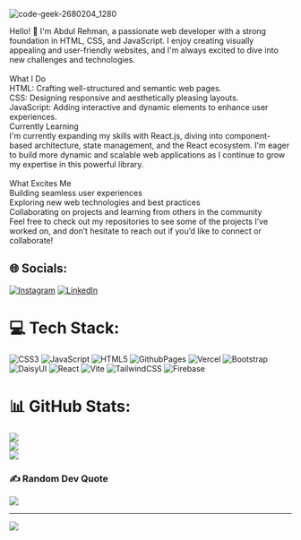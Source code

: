 

![code-geek-2680204_1280](https://github.com/user-attachments/assets/f7a6dea0-4d86-4eb6-bb26-4393ed390cdf)



Hello! 👋 I'm Abdul Rehman, a passionate web developer with a strong foundation in HTML, CSS, and JavaScript. I enjoy creating visually appealing and user-friendly websites, and I'm always excited to dive into new challenges and technologies.<br><br>What I Do<br>HTML: Crafting well-structured and semantic web pages.<br>CSS: Designing responsive and aesthetically pleasing layouts.<br>JavaScript: Adding interactive and dynamic elements to enhance user experiences.<br>Currently Learning<br>I'm currently expanding my skills with React.js, diving into component-based architecture, state management, and the React ecosystem. I'm eager to build more dynamic and scalable web applications as I continue to grow my expertise in this powerful library.<br><br>What Excites Me<br>Building seamless user experiences<br>Exploring new web technologies and best practices<br>Collaborating on projects and learning from others in the community<br>Feel free to check out my repositories to see some of the projects I’ve worked on, and don’t hesitate to reach out if you’d like to connect or collaborate!


## 🌐 Socials:
[![Instagram](https://img.shields.io/badge/Instagram-%23E4405F.svg?logo=Instagram&logoColor=white)](https://instagram.com/abdul_rehman_1718) 
[![LinkedIn](https://img.shields.io/badge/LinkedIn-%230077B5.svg?logo=linkedin&logoColor=white)](https://www.linkedin.com/in/abdul-rehman-7aa108328/) 

# 💻 Tech Stack:
![CSS3](https://img.shields.io/badge/css3-%231572B6.svg?style=for-the-badge&logo=css3&logoColor=white) ![JavaScript](https://img.shields.io/badge/javascript-%23323330.svg?style=for-the-badge&logo=javascript&logoColor=%23F7DF1E) ![HTML5](https://img.shields.io/badge/html5-%23E34F26.svg?style=for-the-badge&logo=html5&logoColor=white) ![GithubPages](https://img.shields.io/badge/github%20pages-121013?style=for-the-badge&logo=github&logoColor=white) ![Vercel](https://img.shields.io/badge/vercel-%23000000.svg?style=for-the-badge&logo=vercel&logoColor=white) ![Bootstrap](https://img.shields.io/badge/bootstrap-%238511FA.svg?style=for-the-badge&logo=bootstrap&logoColor=white) ![DaisyUI](https://img.shields.io/badge/daisyui-5A0EF8?style=for-the-badge&logo=daisyui&logoColor=white) ![React](https://img.shields.io/badge/react-%2320232a.svg?style=for-the-badge&logo=react&logoColor=%2361DAFB) ![Vite](https://img.shields.io/badge/vite-%23646CFF.svg?style=for-the-badge&logo=vite&logoColor=white) ![TailwindCSS](https://img.shields.io/badge/tailwindcss-%2338B2AC.svg?style=for-the-badge&logo=tailwind-css&logoColor=white) ![Firebase](https://img.shields.io/badge/firebase-a08021?style=for-the-badge&logo=firebase&logoColor=ffcd34)
# 📊 GitHub Stats:
![](https://github-readme-stats.vercel.app/api?username=AbdulRehman817&theme=dark&hide_border=false&include_all_commits=false&count_private=false)<br/>
![](https://github-readme-streak-stats.herokuapp.com/?user=AbdulRehman817&theme=dark&hide_border=false)<br/>
![](https://github-readme-stats.vercel.app/api/top-langs/?username=AbdulRehman817&theme=dark&hide_border=false&include_all_commits=false&count_private=false&layout=compact)

### ✍️ Random Dev Quote
![](https://quotes-github-readme.vercel.app/api?type=horizontal&theme=radical)

---
[![](https://visitcount.itsvg.in/api?id=AbdulRehman817&icon=0&color=0)](https://visitcount.itsvg.in)

<!-- Proudly created with GPRM ( https://gprm.itsvg.in ) -->
